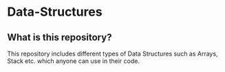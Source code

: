 # Data-Structures

## What is this repository?

This repository includes different types of Data Structures such as Arrays, Stack etc. which anyone can use in their code.
